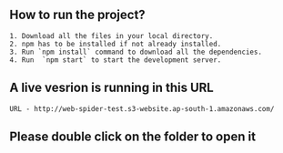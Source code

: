 ## How to run the project?

    1. Download all the files in your local directory.
    2. npm has to be installed if not already installed.
    3. Run `npm install` command to download all the dependencies.
    4. Run  `npm start` to start the development server.

## A live vesrion is running in this URL

    URL - http://web-spider-test.s3-website.ap-south-1.amazonaws.com/

## Please double click on the folder to open it
